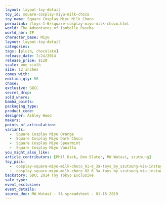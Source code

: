 ```yaml
---
layout: layout-toy-detail 
toy_id: square-cosplay-miyu-milk-choco
toy_name: Square Cosplay Miyu Milk Choco
permalink: /toys-1-6/square-cosplay-miyu-milk-choco.html
world: The Adventures of Isobelle Pascha
world_abr: IP
character_base: Miyu
layout: layout-toy-detail
categories: 
tags: [plush, chocolate]
release_date: 7/24/2014
release_price: $120 
scale: one sixth
size: 12 inches
comes_with: 
edition_qty: 50
chase: 
exclusive: SDCC
secret_drop: 
sold_where: 
bamba_points: 
packaging_type: 
product_code:
designer: Ashley Wood
makers: 
points_of_articulation: 
variants: 
  -  Square Cosplay Miyu Orange
  -  Square Cosplay Miyu Dark Choco
  -  Square Cosplay Miyu Spearmint
  -  Square Cosplay Miyu Vanilla 
you_might_also_like: 
article_contributors: [Phil Back, Don Slater, MW Wutasi, szutsung]
toy_pics: 
  -  cosplay-square-miyu-milk-choco_01-6_3a-toys_by_szutsung-via-instagram.jpg
  -  cosplay-square-miyu-milk-choco_02-6_3a-toys_by_szutsung-via-instagram.jpg
backstory: SDCC 2014 Toy Tokyo Exclusive
sale_type: 
event_exclusive: 
event_details: 
source_doc: MW Wutasi - 3A spreadsheet - 01-15-2019
---
```

